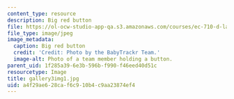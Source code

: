 ```yaml
---
content_type: resource
description: Big red button
file: https://ol-ocw-studio-app-qa.s3.amazonaws.com/courses/ec-710-d-lab-medical-technologies-for-the-developing-world-spring-2010/a4f29ae628caf6c910b4c9aa23874ef4_gallery3img1.jpg
file_type: image/jpeg
image_metadata:
  caption: Big red button
  credit: 'Credit: Photo by the BabyTrackr Team.'
  image-alt: Photo of a team member holding a button.
parent_uid: 1f285a39-6e3b-596b-f990-f46eed40d51c
resourcetype: Image
title: gallery3img1.jpg
uid: a4f29ae6-28ca-f6c9-10b4-c9aa23874ef4
---
```

